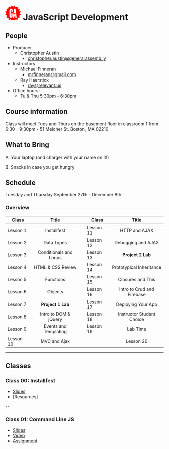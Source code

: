 # ![](assets/logo.png) JavaScript Development

## People

- Producer
  - Christopher Austin
    - [christopher.austin@generalassemb.ly](christopher.austin@generalassemb.ly)
- Instructors
  - Michael Finneran
    - [mrfinneran@gmail.com](mrfinneran@gmail.com)
  - Ray Haarstick
    - [ray@relevant.us](ray@relevant.us)
- Office hours:
  - Tu & Thu 5:30pm - 6:30pm


## Course information

Class will meet Tues and Thurs on the basement floor in classroom 1 from 6:30 - 9:30pm -  51 Melcher St. Boston, MA 02210


## What to Bring

A. Your laptop (and charger with your name on it!)

B. Snacks in case you get hungry

## Schedule

Tuesday and Thursday
September 27th - December 8th

### Overview

| Class | Title |  | Class | Title |
| --- | :---: | --- |  --- | :---: |
| Lesson 1 | Installfest|| Lesson 11| HTTP and AJAX|
| Lesson 2 | Data Types || Lesson 12 | Debugging and AJAX|
| Lesson 3 | Conditionals and Loops || Lesson 13 | **Project 2 Lab**|
| Lesson 4| HTML & CSS Review || Lesson 14 | Prototypical Inheritance|
| Lesson 5 | Functions || Lesson 15 | Closures and This|
| Lesson 6 | Objects || Lesson 16 | Intro to Crud and Firebase|
| Lesson 7 | **Project 1 Lab** || Lesson 17 | Deploying Your App |
| Lesson 8 | Intro to DOM & jQuery|| Lesson 18 |  Instructor Student Choice|
| Lesson 9 | Events and Templating || Lesson 19 |Lab Time |
| Lesson 10 | MVC and Ajax || |Lesson 20| **Final Project Presentations**|

---

## Classes

### Class 00: Installfest

- [Slides](http://ga-students.github.io/JS-BOS-03/00-installfest/)
- [Resources]

--

### Class 01: Command Line JS

- [Slides](http://ga-students.github.io/JS-DC-2/01-command-line-JS/)
- [Video](https://www.youtube.com/watch?v=Vad9oN4t_wY)
- [Assignment](01-command-line-JS/assignment.md)

